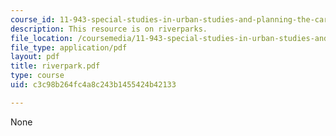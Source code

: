 ```yaml
---
course_id: 11-943-special-studies-in-urban-studies-and-planning-the-cardener-river-corridor-workshop-fall-2001
description: This resource is on riverparks.
file_location: /coursemedia/11-943-special-studies-in-urban-studies-and-planning-the-cardener-river-corridor-workshop-fall-2001/c3c98b264fc4a8c243b1455424b42133_riverpark.pdf
file_type: application/pdf
layout: pdf
title: riverpark.pdf
type: course
uid: c3c98b264fc4a8c243b1455424b42133

---
```

None